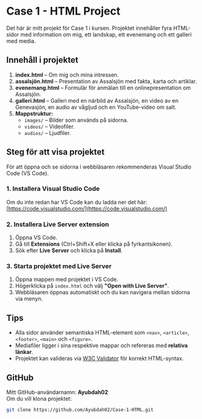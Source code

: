 # Case 1 - HTML Project

Det här är mitt projekt för Case 1 i kursen. Projektet innehåller fyra HTML-sidor med information om mig, ett landskap, ett evenemang och ett galleri med media.

## Innehåll i projektet

1. **index.html** – Om mig och mina intressen.
2. **assalsjön.html** – Presentation av Assalsjön med fakta, karta och artiklar.
3. **evenemang.html** – Formulär för anmälan till en onlinepresentation om Assalsjön.
4. **galleri.html** – Galleri med en närbild av Assalsjön, en video av en Genevasjön, en audio av vågljud och en YouTube-video om salt.
5. **Mappstruktur:**
   - `images/` – Bilder som används på sidorna.
   - `videos/` – Videofiler.
   - `audios/` – Ljudfiler.

## Steg för att visa projektet

För att öppna och se sidorna i webbläsaren rekommenderas Visual Studio Code (VS Code).

### 1. Installera Visual Studio Code
Om du inte redan har VS Code kan du ladda ner det här:  
[https://code.visualstudio.com/](https://code.visualstudio.com/)

### 2. Installera Live Server extension
1. Öppna VS Code.
2. Gå till **Extensions** (Ctrl+Shift+X eller klicka på fyrkantsikonen).
3. Sök efter **Live Server** och klicka på **Install**.

### 3. Starta projektet med Live Server
1. Öppna mappen med projektet i VS Code.
2. Högerklicka på `index.html` och välj **"Open with Live Server"**.
3. Webbläsaren öppnas automatiskt och du kan navigera mellan sidorna via menyn.

## Tips
- Alla sidor använder semantiska HTML-element som `<nav>`, `<article>`, `<footer>`, `<main>` och `<figure>`.
- Mediafiler ligger i sina respektive mappar och refereras med **relativa länkar**.
- Projektet kan valideras via [W3C Validator](https://validator.w3.org/) för korrekt HTML-syntax.

## GitHub
Mitt GitHub-användarnamn: **Ayubdah02**  
Om du vill klona projektet:  
```bash
git clone https://github.com/Ayubdah02/Case-1-HTML.git
